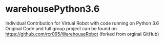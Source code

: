# warehousePython3.6
Individual Contribution for Virtual Robot with code running on Python 3.6
Original Code and full group project can be found on https://github.com/rcr095/WarehouseRobot (forked from orginal GitHub)
